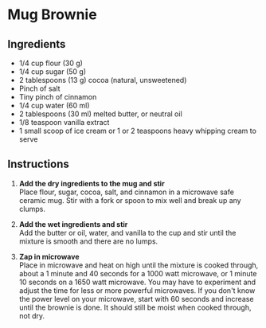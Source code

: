 Mug Brownie
===========

Ingredients
-----------
- 1/4 cup flour (30 g)
- 1/4 cup sugar (50 g)
- 2 tablespoons (13 g) cocoa (natural, unsweetened)
- Pinch of salt
- Tiny pinch of cinnamon
- 1/4 cup water (60 ml)
- 2 tablespoons (30 ml) melted butter, or neutral oil
- 1/8 teaspoon vanilla extract
- 1 small scoop of ice cream or 1 or 2 teaspoons heavy whipping cream to serve

Instructions
------------

1. **Add the dry ingredients to the mug and stir** \
Place flour, sugar, cocoa, salt, and cinnamon in a microwave safe ceramic mug. Stir with a fork or spoon to mix well and break up any clumps.

2. **Add the wet ingredients and stir** \
Add the butter or oil, water, and vanilla to the cup and stir until the mixture is smooth and there are no lumps.

3. **Zap in microwave** \
Place in microwave and heat on high until the mixture is cooked through, about a 1 minute and 40 seconds for a 1000 watt microwave, or 1 minute 10 seconds on a 1650 watt microwave.
You may have to experiment and adjust the time for less or more powerful microwaves. If you don't know the power level on your microwave, start with 60 seconds and increase until the brownie is done. It should still be moist when cooked through, not dry.